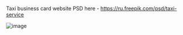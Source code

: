 Taxi business card website
PSD here - https://ru.freepik.com/psd/taxi-service

![image](https://github.com/chtiemcz/Site-Taxi-ru/assets/144614188/14d0920c-b8ab-4c52-a712-f975fb05a1c8)
